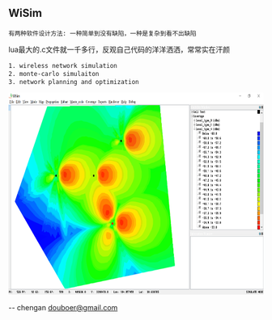 
## WiSim

```
有两种软件设计方法: 一种简单到没有缺陷，一种是复杂到看不出缺陷
```

lua最大的.c文件就一千多行，反观自己代码的洋洋洒洒，常常实在汗颜


```
1. wireless network simulation
2. monte-carlo simulaiton
3. network planning and optimization
```

<img src="docs/img/1.PNG" width="800" height="400">

-- chengan douboer@gmail.com
